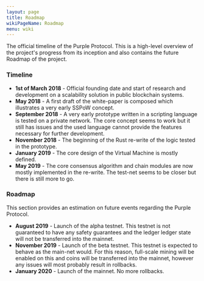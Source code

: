 ```yaml
---
layout: page
title: Roadmap
wikiPageName: Roadmap
menu: wiki
---
```


The official timeline of the Purple Protocol. This is a high-level overview of the project's progress from its inception and also contains the future Roadmap of the project.

### Timeline
* **1st of March 2018** - Official founding date and start of research and development on a scalability solution in public blockchain systems.
* **May 2018** - A first draft of the white-paper is composed which illustrates a very early SSPoW concept.   
* **September 2018** - A very early prototype written in a scripting language is tested on a private network. The core concept seems to work but it still has issues and the used language cannot provide the features necessary for further development.
* **November 2018** - The beginning of the Rust re-write of the logic tested in the prototype.
* **January 2019** - The core design of the Virtual Machine is mostly defined. 
* **May 2019** - The core consensus algorithm and chain modules are now mostly implemented in the re-write. The test-net seems to be closer but there is still more to go. 

### Roadmap
This section provides an estimation on future events regarding the Purple Protocol.
* **August 2019** - Launch of the alpha testnet. This testnet is not guaranteed to have any safety guarantees and the ledger ledger state will not be transferred into the mainnet. 
* **November 2019** - Launch of the beta testnet. This testnet is expected to behave as the main-net would. For this reason, full-scale mining will be enabled on this and coins will be transferred into the mainnet, however any issues will most probably result in rollbacks.
* **January 2020** - Launch of the mainnet. No more rollbacks.
